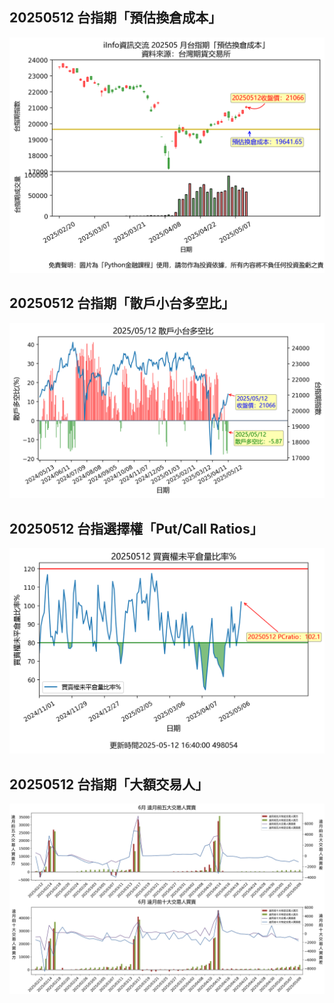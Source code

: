 ## 20250512 台指期「預估換倉成本」
![](images/txfcost.png)

## 20250512 台指期「散戶小台多空比」
![](images/bbiri.png)

## 20250512 台指選擇權「Put/Call Ratios」
![](images/pcratio.png)

## 20250512 台指期「大額交易人」
![](images/blocktrade.png)

